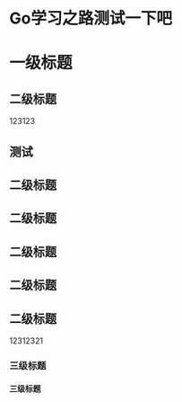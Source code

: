 # Go学习之路测试一下吧

# 一级标题

## 二级标题

123123


## 测试


## 二级标题


## 二级标题

## 二级标题

## 二级标题

## 二级标题
12312321
### 三级标题



#### 三级标题